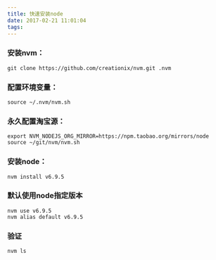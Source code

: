 ```yaml
---
title: 快速安装node
date: 2017-02-21 11:01:04
tags:
---
```


### 安装nvm：
```
git clone https://github.com/creationix/nvm.git .nvm
```

### 配置环境变量：
```
source ~/.nvm/nvm.sh
```

### 永久配置淘宝源：
```
export NVM_NODEJS_ORG_MIRROR=https://npm.taobao.org/mirrors/node
source ~/git/nvm/nvm.sh
```

<!--more-->

### 安装node：
```
nvm install v6.9.5
```

### 默认使用node指定版本
```
nvm use v6.9.5
nvm alias default v6.9.5
```

### 验证
```
nvm ls
```


